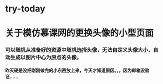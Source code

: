 # try-today
# 关于模仿慕课网的更换头像的小型页面
### 可以随机从准备好的资源中随机选择头像，无法自定义头像大小，自动生成以图片中心为原点的头像。
#### 昨天硬是没把刚刚做完的小东西放上来，今天才知道原因。。。因为邮箱没验证......
